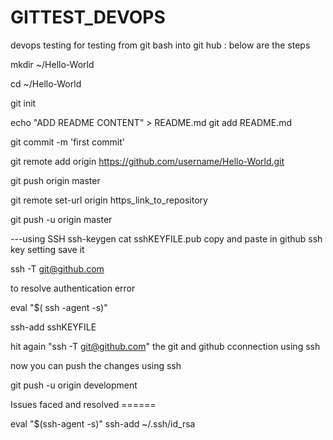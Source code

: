 # GITTEST_DEVOPS
devops testing for testing from git bash into git hub : below are the steps

mkdir ~/Hello-World

cd ~/Hello-World

git init


echo "ADD README CONTENT" > README.md
git add README.md


git commit -m 'first commit'

git remote add origin https://github.com/username/Hello-World.git

git push origin master



git remote set-url origin https_link_to_repository

git push -u origin master


---using SSH 
ssh-keygen
cat sshKEYFILE.pub
copy and paste in github ssh key setting save it

ssh -T git@github.com

to resolve authentication error

eval "$( ssh -agent -s)"

ssh-add sshKEYFILE

hit again "ssh -T git@github.com"  the git and github cconnection using ssh


now you can push the changes using ssh 

git push -u origin development



Issues faced and resolved ======

 eval "$(ssh-agent -s)"
 ssh-add ~/.ssh/id_rsa






